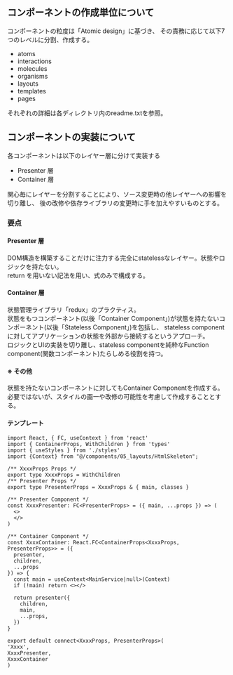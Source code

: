 ## コンポーネントの作成単位について

コンポーネントの粒度は「Atomic design」に基づき、
その責務に応じて以下7つのレベルに分割、作成する。
- atoms
- interactions
- molecules
- organisms
- layouts
- templates
- pages

それぞれの詳細は各ディレクトリ内のreadme.txtを参照。

## コンポーネントの実装について

各コンポーネントは以下のレイヤー層に分けて実装する
- Presenter 層
- Container 層

関心毎にレイヤーを分割することにより、ソース変更時の他レイヤーへの影響を切り離し、
後の改修や依存ライブラリの変更時に手を加えやすいものとする。

### 要点
#### Presenter 層
 DOM構造を構築することだけに注力する完全にstatelessなレイヤー。状態やロジックを持たない。<br/>
 return を用いない記法を用い、式のみで構成する。

#### Container 層
 状態管理ライブラリ「redux」のプラクティス。<br/>
 状態をもつコンポーネント(以後「Container Component」)が状態を持たないコンポーネント(以後「Stateless Component」)を包括し、
 stateless componentに対してアプリケーションの状態を外部から接続するというアプローチ。<br/>
 ロジックとUIの実装を切り離し、stateless componentを純粋なFunction component(関数コンポーネント)たらしめる役割を持つ。

#### ※ その他
 状態を持たないコンポーネントに対してもContainer Componentを作成する。<br/>
 必要ではないが、スタイルの画一や改修の可能性を考慮して作成することとする。


#### テンプレート
```
import React, { FC, useContext } from 'react'
import { ContainerProps, WithChildren } from 'types'
import { useStyles } from './styles'
import {Context} from "@/components/05_layouts/HtmlSkeleton";

/** XxxxProps Props */
export type XxxxProps = WithChildren
/** Presenter Props */
export type PresenterProps = XxxxProps & { main, classes }

/** Presenter Component */
const XxxxPresenter: FC<PresenterProps> = ({ main, ...props }) => (
  <>
  </>
)

/** Container Component */
const XxxxContainer: React.FC<ContainerProps<XxxxProps, PresenterProps>> = ({
  presenter,
  children,
  ...props
}) => {
  const main = useContext<MainService|null>(Context)
  if (!main) return <></>
  
  return presenter({
    children,
    main,
    ...props,
  })
}

export default connect<XxxxProps, PresenterProps>(
'Xxxx',
XxxxPresenter,
XxxxContainer
)
```
